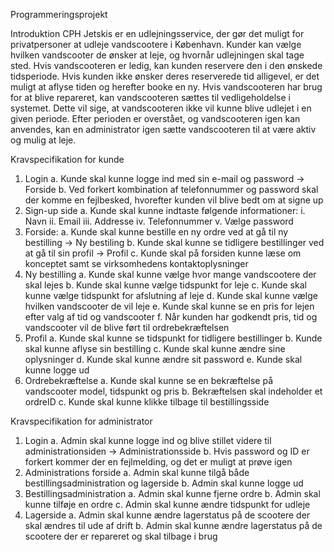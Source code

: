 Programmeringsprojekt

Introduktion
CPH Jetskis er en udlejningsservice, der gør det muligt for privatpersoner at udleje
vandscootere i København. Kunder kan vælge hvilken vandscooter de ønsker at leje, og
hvornår udlejningen skal tage sted. Hvis vandscooteren er ledig, kan kunden reservere den i
den ønskede tidsperiode. Hvis kunden ikke ønsker deres reserverede tid alligevel, er det muligt
at aflyse tiden og herefter booke en ny.
Hvis vandscooteren har brug for at blive repareret, kan vandscooteren sættes til vedligeholdelse
i systemet. Dette vil sige, at vandscooteren ikke vil kunne blive udlejet i en given periode. Efter
perioden er overstået, og vandscooteren igen kan anvendes, kan en administrator igen sætte
vandscooteren til at være aktiv og mulig at leje.


Kravspecifikation for kunde
1. Login
  a. Kunde skal kunne logge ind med sin e-mail og password → Forside
  b. Ved forkert kombination af telefonnummer og password skal der komme en fejlbesked, hvorefter kunden vil blive bedt om at signe up
2. Sign-up side
  a. Kunde skal kunne indtaste følgende informationer:
  i. Navn
  ii. Email
  iii. Addresse
  iv. Telefonnummer
  v. Vælge password
3. Forside:
  a. Kunde skal kunne bestille en ny ordre ved at gå til ny bestilling → Ny bestiling
  b. Kunde skal kunne se tidligere bestillinger ved at gå til sin profil → Profil
  c. Kunde skal på forsiden kunne læse om konceptet samt se virksomhedens kontaktoplysninger
4. Ny bestilling
  a. Kunde skal kunne vælge hvor mange vandscootere der skal lejes
  b. Kunde skal kunne vælge tidspunkt for leje
  c. Kunde skal kunne vælge tidspunkt for afslutning af leje
  d. Kunde skal kunne vælge hvilken vandscooter de vil leje
  e. Kunde skal kunne se en pris for lejen efter valg af tid og vandscooter
  f. Når kunden har godkendt pris, tid og vandscooter vil de blive ført til ordrebekræftelsen
5. Profil
  a. Kunde skal kunne se tidspunkt for tidligere bestillinger
  b. Kunde skal kunne aflyse sin bestilling
  c. Kunde skal kunne ændre sine oplysninger
  d. Kunde skal kunne ændre sit password
  e. Kunde skal kunne logge ud
6. Ordrebekræftelse
  a. Kunde skal kunne se en bekræftelse på vandscooter model, tidspunkt og pris
  b. Bekræftelsen skal indeholder et ordreID
  c. Kunde skal kunne klikke tilbage til bestillingsside





Kravspecifikation for administrator
1. Login
  a. Admin skal kunne logge ind og blive stillet videre til administrationsiden → Administrationsside
  b. Hvis password og ID er forkert kommer der en fejlmelding, og det er muligt at prøve igen
  2. Administrations forside
  a. Admin skal kunne tilgå både bestillingsadministration og lagerside
  b. Admin skal kunne logge ud
3. Bestillingsadministration
  a. Admin skal kunne fjerne ordre
  b. Admin skal kunne tilføje en ordre
  c. Admin skal kunne ændre tidspunkt for udleje
4. Lagerside
  a. Admin skal kunne ændre lagerstatus på de scootere der skal ændres til ude af drift
  b. Admin skal kunne ændre lagerstatus på de scootere der er repareret og skal tilbage i brug

